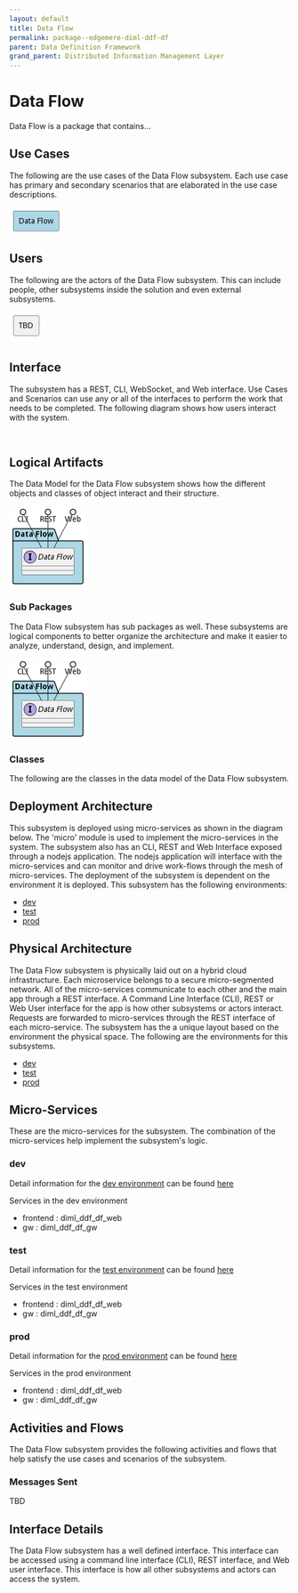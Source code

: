 ```yaml
---
layout: default
title: Data Flow
permalink: package--edgemere-diml-ddf-df
parent: Data Definition Framework
grand_parent: Distributed Information Management Layer
---
```


# Data Flow

Data Flow is a package that contains...



## Use Cases

The following are the use cases of the Data Flow subsystem. Each use case has primary and secondary scenarios
that are elaborated in the use case descriptions.



![UseCase Diagram](./usecases.png)

## Users

The following are the actors of the Data Flow subsystem. This can include people, other subsystems
inside the solution and even external subsystems.



![User Interaction](./userinteraction.png)

## Interface

The subsystem has a REST, CLI, WebSocket, and Web interface. Use Cases and Scenarios can use any or all
of the interfaces to perform the work that needs to be completed. The following  diagram shows how
users interact with the system.

![Scenario Mappings Diagram](./scenariomapping.png)



## Logical Artifacts

The Data Model for the  Data Flow subsystem shows how the different objects and classes of object interact
and their structure.

![Sub Package Diagram](./subpackage.png)

### Sub Packages

The Data Flow subsystem has sub packages as well. These subsystems are logical components to better
organize the architecture and make it easier to analyze, understand, design, and implement.



![Logical Diagram](./logical.png)

### Classes

The following are the classes in the data model of the Data Flow subsystem.




## Deployment Architecture

This subsystem is deployed using micro-services as shown in the diagram below. The 'micro' module is
used to implement the micro-services in the system. The subsystem also has an CLI, REST and Web Interface
exposed through a nodejs application. The nodejs application will interface with the micro-services and
can monitor and drive work-flows through the mesh of micro-services. The deployment of the subsystem is
dependent on the environment it is deployed. This subsystem has the following environments:
* [dev](environment--edgemere-diml-ddf-df-dev)
* [test](environment--edgemere-diml-ddf-df-test)
* [prod](environment--edgemere-diml-ddf-df-prod)



## Physical Architecture

The Data Flow subsystem is physically laid out on a hybrid cloud infrastructure. Each microservice belongs
to a secure micro-segmented network. All of the micro-services communicate to each other and the main app through a
REST interface. A Command Line Interface (CLI), REST or Web User interface for the app is how other subsystems or actors
interact. Requests are forwarded to micro-services through the REST interface of each micro-service. The subsystem has
the a unique layout based on the environment the physical space. The following are the environments for this
subsystems.
* [dev](environment--edgemere-diml-ddf-df-dev)
* [test](environment--edgemere-diml-ddf-df-test)
* [prod](environment--edgemere-diml-ddf-df-prod)


## Micro-Services

These are the micro-services for the subsystem. The combination of the micro-services help implement
the subsystem's logic.


### dev

Detail information for the [dev environment](environment--edgemere-diml-ddf-df-dev)
can be found [here](environment--edgemere-diml-ddf-df-dev)

Services in the dev environment

* frontend : diml_ddf_df_web
* gw : diml_ddf_df_gw


### test

Detail information for the [test environment](environment--edgemere-diml-ddf-df-test)
can be found [here](environment--edgemere-diml-ddf-df-test)

Services in the test environment

* frontend : diml_ddf_df_web
* gw : diml_ddf_df_gw


### prod

Detail information for the [prod environment](environment--edgemere-diml-ddf-df-prod)
can be found [here](environment--edgemere-diml-ddf-df-prod)

Services in the prod environment

* frontend : diml_ddf_df_web
* gw : diml_ddf_df_gw


## Activities and Flows
The Data Flow subsystem provides the following activities and flows that help satisfy the use
cases and scenarios of the subsystem.




### Messages Sent

TBD

## Interface Details
The Data Flow subsystem has a well defined interface. This interface can be accessed using a
command line interface (CLI), REST interface, and Web user interface. This interface is how all other
subsystems and actors can access the system.


